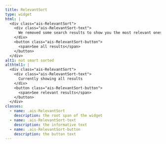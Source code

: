 ```yaml
---
title: RelevantSort
type: widget
html: |
  <div class="ais-RelevantSort">
    <div class="ais-RelevantSort-text">
      We removed some search results to show you the most relevant ones
    </div>
    <button class="ais-RelevantSort-button">
      <span>See all results</span>
    </button>
  </div>
alt1: not smart sorted
althtml1: |
  <div class="ais-RelevantSort">
    <div class="ais-RelevantSort-text">
      Currently showing all results
    </div>
    <button class="ais-RelevantSort-button">
      <span>See relevant results</span>
    </button>
  </div>
classes:
  - name: .ais-RelevantSort
    description: the root span of the widget
  - name: .ais-RelevantSort-text
    description: the informative text
  - name: .ais-RelevantSort-button
    description: the button text
---
```

